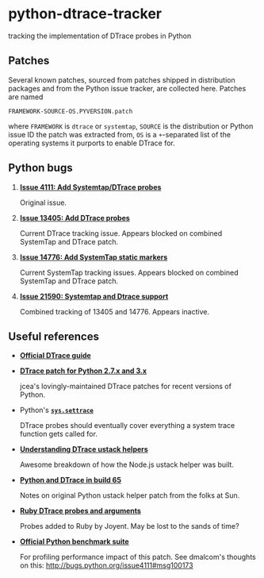python-dtrace-tracker
=====================

tracking the implementation of DTrace probes in Python

Patches
-------

Several known patches, sourced from patches shipped in distribution packages and from the Python issue tracker, are collected here. Patches are named

    FRAMEWORK-SOURCE-OS.PYVERSION.patch

where `FRAMEWORK` is `dtrace` or `systemtap`,  `SOURCE` is the distribution or Python issue ID the patch was extracted from, `OS` is a `+`-separated list of the operating systems it purports to enable DTrace for.

Python bugs
-----------

1. [**Issue 4111: Add Systemtap/DTrace probes**][4111]

    Original issue.

1. [**Issue 13405: Add DTrace probes**][13405]

    Current DTrace tracking issue. Appears blocked on combined
    SystemTap and DTrace patch.

1. [**Issue 14776: Add SystemTap static markers**][14776]

    Current SystemTap tracking issues. Appears blocked on combined
    SystemTap and DTrace patch.

1. [**Issue 21590: Systemtap and Dtrace support**][21590]

    Combined tracking of 13405 and 14776. Appears inactive.

[4111]: http://bugs.python.org/issue4111
[13405]: http://bugs.python.org/issue13405
[14776]: http://bugs.python.org/issue14776
[21590]: http://bugs.python.org/issue21590

Useful references
-----------------
* [**Official DTrace guide**](http://dtrace.org/guide/preface.html)

* [**DTrace patch for Python 2.7.x and 3.x**](https://www.jcea.es/artic/python_dtrace.htm)

    jcea's lovingly-maintained DTrace patches for recent versions of Python.

* Python's [**`sys.settrace`**](https://docs.python.org/3.5/library/sys.html#sys.settrace)

    DTrace probes should eventually cover everything a system trace function gets called for.

* [**Understanding DTrace ustack helpers**](http://dtrace.org/blogs/dap/2013/11/20/understanding-dtrace-ustack-helpers/)

    Awesome breakdown of how the Node.js ustack helper was built.

* [**Python and DTrace in build 65**](https://blogs.oracle.com/levon/entry/python_and_dtrace_in_build)

    Notes on original Python ustack helper patch from the folks at Sun.

* [**Ruby DTrace probes and arguments**](https://web.archive.org/web/20070727033528/http://dev.joyent.com/projects/ruby-dtrace/wiki/Ruby+DTrace+probes+and+arguments)

    Probes added to Ruby by Joyent. May be lost to the sands of time?

* [**Official Python benchmark suite**](https://hg.python.org/benchmarks/file/100eee4adc4c/README.txt)

    For profiling performance impact of this patch. See dmalcom's thoughts on this: <http://bugs.python.org/issue4111#msg100173>
